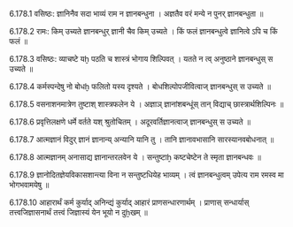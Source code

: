 6.178.1
वसिष्ठः:
ज्ञानिनैव सदा भाव्यं राम न ज्ञानबन्धुना ।
अज्ञतैव वरं मन्ये न पुनर् ज्ञानबन्धुता ॥


6.178.2
रामः:
किम् उच्यते ज्ञानबन्धुर् ज्ञानी चैव किम् उच्यते ।
किं फलं ज्ञानबन्धुत्वे ज्ञानित्वे ऽपि च किं फलं ॥


6.178.3
वसिष्ठः:
व्याचष्टे यḫ पठति च शास्त्रं भोगाय शिल्पिवत् ।
यतते न त्व् अनुष्ठाने ज्ञानबन्धुस् स उच्यते ॥


6.178.4
कर्मस्पन्देषु नो बोधḫ फलितो यस्य दृश्यते ।
बोधशिल्पोपजीवित्वाज् ज्ञानबन्धुस् स उच्यते ॥


6.178.5
वसनाशनमात्रेण तुष्टाश् शास्त्रफलेन ये ।
अज्ञाञ् ज्ञानांशबन्धूंस् तान् विद्याच् छास्त्रार्थशिल्पिनः ॥


6.178.6
प्रवृत्तिलक्षणे धर्मे वर्तते यश् श्रुतोचितम् ।
अदूरवर्तिज्ञानत्वाज् ज्ञानबन्धुस् स उच्यते ॥


6.178.7
आत्मज्ञानं विदुर् ज्ञानं ज्ञानान्य् अन्यानि यानि तु ।
तानि ज्ञानावभासानि सारस्यानवबोधनात् ॥


6.178.8
आत्मज्ञानम् अनासाद्य ज्ञानान्तरलवेन ये ।
सन्तुष्टाẖ कष्टचेष्टेन ते स्मृता ज्ञानबन्धवः ॥


6.178.9
ज्ञानोदितज्ञेयविकासशान्त्या विना न सन्तुष्टधियेह भाव्यम् ।
त्वं ज्ञानबन्धुत्वम् उपेत्य राम रमस्व मा भोगभवामयेषु ॥


6.178.10
आहारार्थं कर्म कुर्याद् अनिन्द्यं कुर्याद् आहारं प्राणसन्धारणार्थम् ।
प्राणास् सन्धार्यास् तत्त्वजिज्ञासनार्थं तत्त्वं जिज्ञास्यं येन भूयो न दुẖखम् ॥

